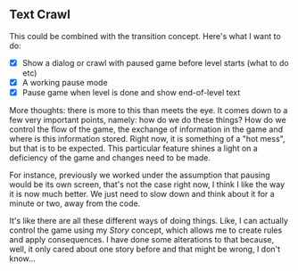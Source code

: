 ## Text Crawl
This could be combined with the transition concept. Here's what I want to do:
- [x] Show a dialog or crawl with paused game before level starts (what to do etc)
- [x] A working pause mode
- [x] Pause game when level is done and show end-of-level text

More thoughts: there is more to this than meets the eye. It comes down to a few very important points, namely: how do we do these things? How do we control the flow of the game, the exchange of information in the game and where is this information stored. Right now, it is something of a "hot mess", but that is to be expected. This particular feature shines a light on a deficiency of the game and changes need to be made.

For instance, previously we worked under the assumption that pausing would be its own screen, that's not the case right now, I think I like the way it is now much better. We just need to slow down and think about it for a minute or two, away from the code. 

It's like there are all these different ways of doing things. Like, I can actually control the game using my *Story* concept, which allows me to create rules and apply consequences. I have done some alterations to that because, well, it only cared about one story before and that might be wrong, I don't know...
